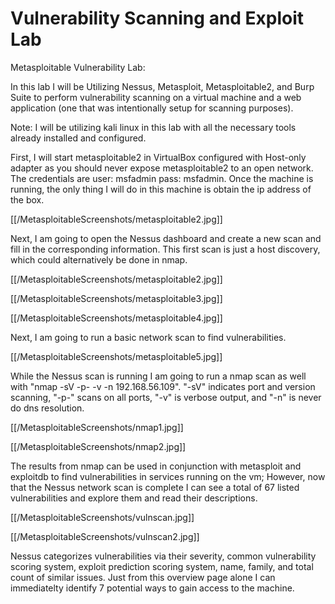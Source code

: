 # Vulnerability Scanning and Exploit Lab
Metasploitable Vulnerability Lab:

In this lab I will be Utilizing Nessus, Metasploit, Metasploitable2, and Burp Suite to perform vulnerability scanning on a virtual machine and a web application (one that was intentionally setup for scanning purposes).

Note: I will be utilizing kali linux in this lab with all the necessary tools already installed and configured.

First, I will start metasploitable2 in VirtualBox configured with Host-only adapter as you should never expose metasploitable2 to an open network. The credentials are user: msfadmin pass: msfadmin. Once the machine is running, the only thing I will do in this machine is obtain the ip address of the box.

[[/MetasploitableScreenshots/metasploitable2.jpg]]

Next, I am going to open the Nessus dashboard and create a new scan and fill in the corresponding information. This first scan is just a host discovery, which could alternatively be done in nmap.

[[/MetasploitableScreenshots/metasploitable2.jpg]]

[[/MetasploitableScreenshots/metasploitable3.jpg]]

[[/MetasploitableScreenshots/metasploitable4.jpg]]

Next, I am going to run a basic network scan to find vulnerabilities. 

[[/MetasploitableScreenshots/metasploitable5.jpg]]

While the Nessus scan is running I am going to run a nmap scan as well with "nmap -sV -p- -v -n 192.168.56.109". "-sV" indicates port and version scanning, "-p-" scans on all ports, "-v" is verbose output, and "-n" is never do dns resolution.

[[/MetasploitableScreenshots/nmap1.jpg]]

[[/MetasploitableScreenshots/nmap2.jpg]]

The results from nmap can be used in conjunction with metasploit and exploitdb to find vulnerabilities in services running on the vm; However, now that the Nessus network scan is complete I can see a total of 67 listed vulnerabilities and explore them and read their descriptions.

[[/MetasploitableScreenshots/vulnscan.jpg]]

[[/MetasploitableScreenshots/vulnscan2.jpg]]

Nessus categorizes vulnerabilities via their severity, common vulnerability scoring system, exploit prediction scoring system, name, family, and total count of similar issues. Just from this overview page alone I can immediatelty identify 7 potential ways to gain access to the machine.

